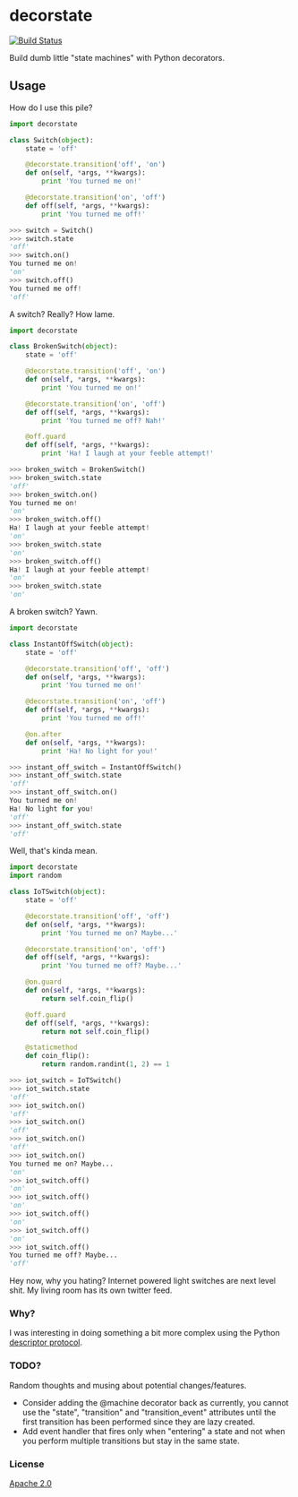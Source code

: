 # decorstate

[![Build Status](https://travis-ci.org/ahawker/decorstate.svg)](https://travis-ci.org/ahawker/decorstate)

Build dumb little "state machines" with Python decorators.

## Usage

How do I use this pile?

```python
import decorstate

class Switch(object):
    state = 'off'

    @decorstate.transition('off', 'on')
    def on(self, *args, **kwargs):
        print 'You turned me on!'

    @decorstate.transition('on', 'off')
    def off(self, *args, **kwargs):
        print 'You turned me off!'

>>> switch = Switch()
>>> switch.state
'off'
>>> switch.on()
You turned me on!
'on'
>>> switch.off()
You turned me off!
'off'
```

A switch? Really? How lame.


```python
import decorstate

class BrokenSwitch(object):
    state = 'off'

    @decorstate.transition('off', 'on')
    def on(self, *args, **kwargs):
        print 'You turned me on!'

    @decorstate.transition('on', 'off')
    def off(self, *args, **kwargs):
        print 'You turned me off? Nah!'

    @off.guard
    def off(self, *args, **kwargs):
        print 'Ha! I laugh at your feeble attempt!'

>>> broken_switch = BrokenSwitch()
>>> broken_switch.state
'off'
>>> broken_switch.on()
You turned me on!
'on'
>>> broken_switch.off()
Ha! I laugh at your feeble attempt!
'on'
>>> broken_switch.state
'on'
>>> broken_switch.off()
Ha! I laugh at your feeble attempt!
'on'
>>> broken_switch.state
'on'
```

A broken switch? Yawn.


```python
import decorstate

class InstantOffSwitch(object):
    state = 'off'

    @decorstate.transition('off', 'off')
    def on(self, *args, **kwargs):
        print 'You turned me on!'

    @decorstate.transition('on', 'off')
    def off(self, *args, **kwargs):
        print 'You turned me off!'

    @on.after
    def on(self, *args, **kwargs):
        print 'Ha! No light for you!'

>>> instant_off_switch = InstantOffSwitch()
>>> instant_off_switch.state
'off'
>>> instant_off_switch.on()
You turned me on!
Ha! No light for you!
'off'
>>> instant_off_switch.state
'off'
```

Well, that's kinda mean.


```python
import decorstate
import random

class IoTSwitch(object):
    state = 'off'

    @decorstate.transition('off', 'off')
    def on(self, *args, **kwargs):
        print 'You turned me on? Maybe...'

    @decorstate.transition('on', 'off')
    def off(self, *args, **kwargs):
        print 'You turned me off? Maybe...'

    @on.guard
    def on(self, *args, **kwargs):
        return self.coin_flip()

    @off.guard
    def off(self, *args, **kwargs):
        return not self.coin_flip()

    @staticmethod
    def coin_flip():
        return random.randint(1, 2) == 1

>>> iot_switch = IoTSwitch()
>>> iot_switch.state
'off'
>>> iot_switch.on()
'off'
>>> iot_switch.on()
'off'
>>> iot_switch.on()
'off'
>>> iot_switch.on()
You turned me on? Maybe...
'on'
>>> iot_switch.off()
'on'
>>> iot_switch.off()
'on'
>>> iot_switch.off()
'on'
>>> iot_switch.off()
'on'
>>> iot_switch.off()
You turned me off? Maybe...
'off'
```

Hey now, why you hating? Internet powered light switches are next level shit. My living room has its own twitter feed.


### Why?

I was interesting in doing something a bit more complex using the Python [descriptor protocol](https://docs.python.org/2/howto/descriptor.html).

### TODO?

Random thoughts and musing about potential changes/features.

*  Consider adding the @machine decorator back as currently, you cannot use the "state", "transition" and "transition_event" attributes until the first transition has been performed since they are lazy created.
*  Add event handler that fires only when "entering" a state and not when you perform multiple transitions but stay in the same state.

### License

[Apache 2.0](LICENSE)
